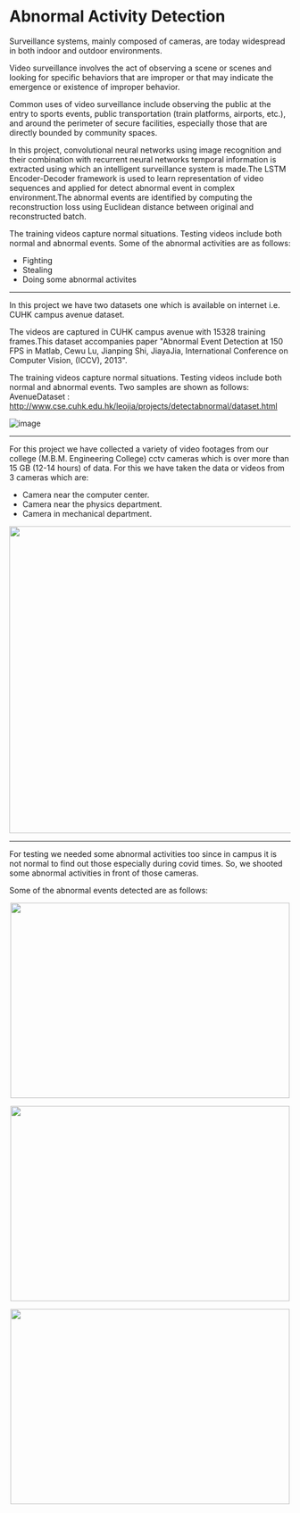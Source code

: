 # Abnormal Activity Detection

Surveillance systems, mainly composed of cameras, are today widespread in both indoor and outdoor environments.

Video surveillance involves the act of observing a scene or scenes and looking for specific behaviors that are improper or that may indicate the emergence or existence of improper behavior.

Common uses of video surveillance include observing the public at the entry to sports events, public transportation (train platforms, airports, etc.), and around the perimeter of secure facilities, especially those that are directly bounded by community spaces.

In this project, convolutional neural networks using image recognition and their combination with recurrent neural networks temporal information is extracted using which an intelligent surveillance system is made.The LSTM Encoder-Decoder framework is used to learn representation of video sequences and applied for detect abnormal event in complex environment.The abnormal events are identified by computing the reconstruction loss using Euclidean distance between original and reconstructed batch.

The training videos capture normal situations. Testing videos include both normal and abnormal events. Some of the abnormal activities are as follows:

- Fighting
- Stealing
- Doing some abnormal activites

---

In this project we have two datasets one which is available on internet i.e. CUHK campus avenue 
dataset.

The videos are captured in CUHK campus avenue with 15328 training frames.This dataset accompanies paper "Abnormal Event Detection at 150 FPS in Matlab, Cewu Lu, Jianping Shi, JiayaJia, International Conference on Computer Vision, (ICCV), 2013".

The training videos capture normal situations. Testing videos include both normal and abnormal events. Two samples are shown as follows:
AvenueDataset : http://www.cse.cuhk.edu.hk/leojia/projects/detectabnormal/dataset.html

![image](https://user-images.githubusercontent.com/37743343/179402667-ef8c2f2f-7d72-4294-8c0c-f2094e4aa629.png)

---

For this project we have collected a variety of video footages from our college (M.B.M. Engineering College) cctv cameras which is over more than 15 GB (12-14 hours) of data. For this we have taken the data or videos from 3 cameras which are:
- Camera near the computer center.
- Camera near the physics department.
- Camera in mechanical department.

<p align="center">
  <img width="650" height="550" src="https://user-images.githubusercontent.com/37743343/179403055-7f6ea75d-d06a-463c-9361-0d7d494cfa55.png">
</p>

---

For testing we needed some abnormal activities too since in campus it is not normal to find out those especially during covid times. So, we shooted some abnormal activities in front of those cameras.

Some of the abnormal events detected are as follows:

<p align="center">
  <img width="500" height="350" src="https://user-images.githubusercontent.com/37743343/179403348-cf3bc8d7-5264-45bb-a51c-2d0b2b747c0b.png">
</p>

<p align="center">
  <img width="500" height="350" src="https://user-images.githubusercontent.com/37743343/179403604-f1dceeeb-448b-4477-8105-17715df99ece.png">
</p>

<p align="center">
  <img width="500" height="350" src="https://user-images.githubusercontent.com/37743343/179403608-b6467b41-e975-4130-8db7-02e619bfa1e2.png">
</p>



